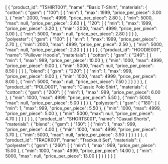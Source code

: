[
  {
    "product_id": "TSHIRT001",
    "name": "Basic T-Shirt",
    "materials": {
      "cotton": {
        "gsm": {
          "100": [
            { "min": 1, "max": 1999, "price_per_piece": 3.00 },
            { "min": 2000, "max": 4999, "price_per_piece": 2.80 },
            { "min": 5000, "max": null, "price_per_piece": 2.60 }
          ],
          "120": [
            { "min": 1, "max": 1999, "price_per_piece": 3.20 },
            { "min": 2000, "max": 4999, "price_per_piece": 3.00 },
            { "min": 5000, "max": null, "price_per_piece": 2.80 }
          ]
        }
      },
      "polyester": {
        "gsm": {
          "100": [
            { "min": 1, "max": 1999, "price_per_piece": 2.70 },
            { "min": 2000, "max": 4999, "price_per_piece": 2.50 },
            { "min": 5000, "max": null, "price_per_piece": 2.30 }
          ]
        }
      }
    }
  },
  {
    "product_id": "HOODIE001",
    "name": "Pullover Hoodie",
    "materials": {
      "cotton": {
        "gsm": {
          "240": [
            { "min": 1, "max": 999, "price_per_piece": 10.00 },
            { "min": 1000, "max": 4999, "price_per_piece": 9.00 },
            { "min": 5000, "max": null, "price_per_piece": 8.50 }
          ]
        }
      },
      "blend": {
        "gsm": {
          "220": [
            { "min": 1, "max": 999, "price_per_piece": 9.00 },
            { "min": 1000, "max": 4999, "price_per_piece": 8.00 },
            { "min": 5000, "max": null, "price_per_piece": 7.50 }
          ]
        }
      }
    }
  },
  {
    "product_id": "POLO001",
    "name": "Classic Polo Shirt",
    "materials": {
      "cotton": {
        "gsm": {
          "200": [
            { "min": 1, "max": 999, "price_per_piece": 6.00 },
            { "min": 1000, "max": 4999, "price_per_piece": 5.50 },
            { "min": 5000, "max": null, "price_per_piece": 5.00 }
          ]
        }
      },
      "polyester": {
        "gsm": {
          "180": [
            { "min": 1, "max": 999, "price_per_piece": 5.50 },
            { "min": 1000, "max": 4999, "price_per_piece": 5.00 },
            { "min": 5000, "max": null, "price_per_piece": 4.70 }
          ]
        }
      }
    }
  },
  {
    "product_id": "SHORTS001",
    "name": "Casual Shorts",
    "materials": {
      "blend": {
        "gsm": {
          "160": [
            { "min": 1, "max": 999, "price_per_piece": 4.00 },
            { "min": 1000, "max": 4999, "price_per_piece": 3.70 },
            { "min": 5000, "max": null, "price_per_piece": 3.50 }
          ]
        }
      }
    }
  },
  {
    "product_id": "TRACK001",
    "name": "Tracksuit Set",
    "materials": {
      "polyester": {
        "gsm": {
          "260": [
            { "min": 1, "max": 999, "price_per_piece": 15.00 },
            { "min": 1000, "max": 4999, "price_per_piece": 14.00 },
            { "min": 5000, "max": null, "price_per_piece": 13.00 }
          ]
        }
      }
    }
  }
]
